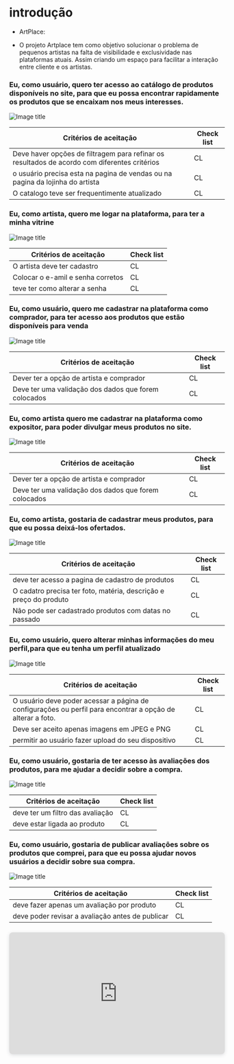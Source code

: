 # introdução 

- ArtPlace:

- O projeto Artplace tem como objetivo solucionar o problema de pequenos artistas na falta de visibilidade e exclusividade nas plataformas atuais. Assim criando um espaço para facilitar a interação entre cliente e os artistas.

### Eu, como usuário, quero ter acesso ao catálogo de produtos disponíveis no site, para que eu possa encontrar rapidamente os produtos que se encaixam nos meus interesses.

![Image title](../assets/dorDod.jpg)

| Critérios de aceitação | Check list|
| --- | --- | 
| Deve haver opções de filtragem para refinar os resultados de acordo com diferentes critérios | CL |
| o usuário precisa esta na pagina de vendas ou na pagina da lojinha do artista | CL |
| O catalogo teve ser frequentimente atualizado | CL |


### Eu, como artista, quero me logar na plataforma, para ter a minha vitrine

![Image title](../assets/dorDod.jpg)


| Critérios de aceitação | Check list|
| --- | --- | 
| O artista deve ter cadastro | CL |
| Colocar o e-amil e senha corretos | CL |
| teve ter como alterar a senha | CL |


### Eu, como usuário, quero me cadastrar na plataforma como comprador, para ter acesso aos produtos que estão disponíveis para venda

![Image title](../assets/dorDod.jpg)


| Critérios de aceitação | Check list|
| --- | --- | 
| Dever ter a opção de artista e comprador | CL |
| Deve ter uma validação dos dados que forem colocados | CL |



### Eu, como artista quero me cadastrar na plataforma como expositor, para poder divulgar meus produtos no site.

![Image title](../assets/dorDod.jpg)


| Critérios de aceitação | Check list|
| --- | --- | 
| Dever ter a opção de artista e comprador| CL |
| Deve ter uma validação dos dados que forem colocados | CL |


### Eu, como artista, gostaria de cadastrar meus produtos, para que eu possa deixá-los ofertados.

![Image title](../assets/dorDod.jpg)


| Critérios de aceitação | Check list|
| --- | --- | 
| deve ter acesso a pagina de cadastro de produtos| CL |
| O cadatro precisa ter foto, matéria, descrição e preço do produto | CL |
| Não pode ser cadastrado produtos com datas no passado | CL |

### Eu, como usuário, quero alterar minhas informações do meu perfil,para que eu tenha um perfil atualizado

![Image title](../assets/dorDod.jpg)


| Critérios de aceitação | Check list|
| --- | --- | 
| O usuário deve poder acessar a página de configurações ou perfil para encontrar a opção de alterar a foto.| CL |
| Deve ser aceito apenas imagens em JPEG e PNG | CL |
|permitir ao usuário fazer upload do seu dispositivo | CL |


### Eu, como usuário, gostaria de ter acesso às avaliações dos produtos, para me ajudar a decidir sobre a compra.

![Image title](../assets/dorDod.jpg)


| Critérios de aceitação | Check list|
| --- | --- | 
| deve ter um filtro das avaliação | CL |
| deve estar ligada ao produto | CL |


### Eu, como usuário, gostaria de publicar avaliações sobre os produtos que comprei, para que eu possa ajudar novos usuários a decidir sobre sua compra.

![Image title](../assets/dorDod.jpg)


| Critérios de aceitação | Check list|
| --- | --- | 
| deve fazer apenas um avaliação por produto | CL |
| deve poder revisar a avaliação antes de publicar| CL |


<div style="position: relative; width: 100%; height: 0; padding-top: 56.2500%;
 padding-bottom: 0; box-shadow: 0 2px 8px 0 rgba(63,69,81,0.16); margin-top: 1.6em; margin-bottom: 0.9em; overflow: hidden;
 border-radius: 8px; will-change: transform;">
  <iframe loading="lazy" style="position: absolute; width: 100%; height: 100%; top: 0; left: 0; border: none; padding: 0;margin: 0;"
    src="https://docs.google.com/spreadsheets/d/1RGU7yejnzb1IdI4g-B4MHjDchcEppUGUDP8ijTrlJ4k/edit#gid=0" allowfullscreen="allowfullscreen" allow="fullscreen">
  </iframe>
</div>